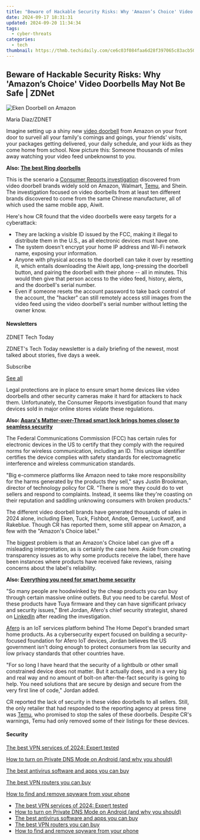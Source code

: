 ```yaml
---
title: "Beware of Hackable Security Risks: Why 'Amazon’s Choice' Video Doorbells May Not Be Safe | ZDNet"
date: 2024-09-17 18:31:31
updated: 2024-09-20 11:34:34
tags:
  - cyber-threats
categories:
  - tech
thumbnail: https://thmb.techidaily.com/ce6c03f084faa6d28f397065c83acb50be7be1ae3bde8fc728fb219e33b59c83.jpeg
---
```


## Beware of Hackable Security Risks: Why 'Amazon’s Choice' Video Doorbells May Not Be Safe | ZDNet

![Eken Doorbell on Amazon](https://www.zdnet.com/a/img/resize/137bf42e84a4a1e1974a929a3568c5acab742d08/2024/03/01/8ccfb869-615a-4573-9011-b2c833dc0490/amazondorbell.jpg?auto=webp&width=1280)

Maria Diaz/ZDNET

Imagine setting up a shiny new [video doorbell](https://www.zdnet.com/home-and-office/smart-home/best-video-doorbell/) from Amazon on your front door to surveil all your family's comings and goings, your friends' visits, your packages getting delivered, your daily schedule, and your kids as they come home from school. Now picture this: Someone thousands of miles away watching your video feed unbeknownst to you.

**Also: [The best Ring doorbells](https://www.zdnet.com/home-and-office/smart-home/best-ring-doorbell/)**

This is the scenario a [Consumer Reports investigation](https://www.consumerreports.org/home-garden/home-security-cameras/video-doorbells-sold-by-major-retailers-have-security-flaws-a2579288796/) discovered from video doorbell brands widely sold on Amazon, Walmart, [Temu](https://www.zdnet.com/article/is-temu-legit-what-to-know-about-this-wildly-popular-shopping-app/), and Shein. The investigation focused on video doorbells from at least ten different brands discovered to come from the same Chinese manufacturer, all of which used the same mobile app, Aiwit. 

Here's how CR found that the video doorbells were easy targets for a cyberattack:

* They are lacking a visible ID issued by the FCC, making it illegal to distribute them in the U.S., as all electronic devices must have one.
* The system doesn't encrypt your home IP address and Wi-Fi network name, exposing your information.
* Anyone with physical access to the doorbell can take it over by resetting it, which entails downloading the Aiwit app, long-pressing the doorbell button, and pairing the doorbell with their phone -- all in minutes. This would then give that person access to the video feed, history, alerts, and the doorbell's serial number.
* Even if someone resets the account password to take back control of the account, the "hacker" can still remotely access still images from the video feed using the video doorbell's serial number without letting the owner know.

#### Newsletters

ZDNET Tech Today

ZDNET's Tech Today newsletter is a daily briefing of the newest, most talked about stories, five days a week.

 Subscribe

[See all](https://www.zdnet.com/newsletters/)

Legal protections are in place to ensure smart home devices like video doorbells and other security cameras make it hard for attackers to hack them. Unfortunately, the Consumer Reports investigation found that many devices sold in major online stores violate these regulations.

**Also: [Aqara's Matter-over-Thread smart lock brings homes closer to seamless security](https://www.zdnet.com/home-and-office/smart-home/aqaras-matter-over-thread-smart-lock-brings-homes-closer-to-seamless-security/)**

The Federal Communications Commission (FCC) has certain rules for electronic devices in the US to certify that they comply with the required norms for wireless communication, including an ID. This unique identifier certifies the device complies with safety standards for electromagnetic interference and wireless communication standards. 

"Big e-commerce platforms like Amazon need to take more responsibility for the harms generated by the products they sell," says Justin Brookman, director of technology policy for CR. "There is more they could do to vet sellers and respond to complaints. Instead, it seems like they're coasting on their reputation and saddling unknowing consumers with broken products."

The different video doorbell brands have generated thousands of sales in 2024 alone, including Eken, Tuck, Fishbot, Andoe, Gemee, Luckwolf, and Rakeblue. Though CR has reported them, some still appear on Amazon, a few with the "Amazon's Choice label."

The biggest problem is that an Amazon's Choice label can give off a misleading interpretation, as is certainly the case here. Aside from creating transparency issues as to why some products receive the label, there have been instances where products have received fake reviews, raising concerns about the label's reliability.

**Also: [Everything you need for smart home security](https://www.zdnet.com/home-and-office/smart-home/everything-you-need-for-smart-home-security/)**

"So many people are hoodwinked by the cheap products you can buy through certain massive online outlets. But you need to be careful. Most of these products have Tuya firmware and they can have significant privacy and security issues," Bret Jordan, Afero's chief security strategist, shared on [LinkedIn](https://www.linkedin.com/feed/update/urn:li:activity:7169024096196870145/) after reading the investigation. 

[Afero](https://afero.io/) is an IoT services platform behind The Home Depot's branded smart home products. As a cybersecurity expert focused on building a security-focused foundation for Afero IoT devices, Jordan believes the US government isn't doing enough to protect consumers from lax security and low privacy standards that other countries have. 

"For so long I have heard that the security of a lightbulb or other small constrained device does not matter. But it actually does, and in a very big and real way and no amount of bolt-on after-the-fact security is going to help. You need solutions that are secure by design and secure from the very first line of code," Jordan added. 

CR reported the lack of security in these video doorbells to all sellers. Still, the only retailer that had responded to the reporting agency at press time was [Temu](https://www.zdnet.com/article/is-temu-legit-what-to-know-about-this-wildly-popular-shopping-app/), who promised to stop the sales of these doorbells. Despite CR's warnings, Temu had only removed some of their listings for these devices. 

#### Security

[The best VPN services of 2024: Expert tested](https://www.zdnet.com/article/best-vpn/ "The best VPN services of 2024: Expert tested")

[How to turn on Private DNS Mode on Android (and why you should)](https://www.zdnet.com/article/how-to-turn-on-private-dns-mode-on-android-and-why-you-should/ "How to turn on Private DNS Mode on Android (and why you should)")

[The best antivirus software and apps you can buy](https://www.zdnet.com/article/best-antivirus/ "The best antivirus software and apps you can buy")

[The best VPN routers you can buy](https://www.zdnet.com/article/best-vpn-router/ "The best VPN routers you can buy")

[How to find and remove spyware from your phone](https://www.zdnet.com/article/how-to-find-and-remove-spyware-from-your-phone/ "How to find and remove spyware from your phone")

* [The best VPN services of 2024: Expert tested](https://www.zdnet.com/article/best-vpn/ "The best VPN services of 2024: Expert tested")
* [How to turn on Private DNS Mode on Android (and why you should)](https://www.zdnet.com/article/how-to-turn-on-private-dns-mode-on-android-and-why-you-should/ "How to turn on Private DNS Mode on Android (and why you should)")
* [The best antivirus software and apps you can buy](https://www.zdnet.com/article/best-antivirus/ "The best antivirus software and apps you can buy")
* [The best VPN routers you can buy](https://www.zdnet.com/article/best-vpn-router/ "The best VPN routers you can buy")
* [How to find and remove spyware from your phone](https://www.zdnet.com/article/how-to-find-and-remove-spyware-from-your-phone/ "How to find and remove spyware from your phone")

<ins class="adsbygoogle"
     style="display:block"
     data-ad-format="autorelaxed"
     data-ad-client="ca-pub-7571918770474297"
     data-ad-slot="1223367746"></ins>



<ins class="adsbygoogle"
     style="display:block"
     data-ad-client="ca-pub-7571918770474297"
     data-ad-slot="8358498916"
     data-ad-format="auto"
     data-full-width-responsive="true"></ins>
